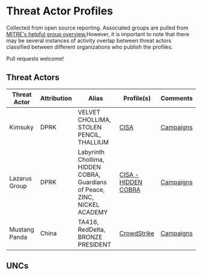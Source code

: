 # Threat Actor Profiles

Collected from open source reporting. Associated groups are pulled from [MITRE's helpful group overview.](https://attack.mitre.org/groups/)However, it is important to note that there may be several instances of activity overlap between threat actors classified between different organizations who publish the profiles. 

Pull requests welcome!

## Threat Actors
| Threat Actor | Attribution | Alias | Profile(s) | Comments |
| ------------ | ------------| ----- | ---------- | -------- |
| Kimsuky | DPRK | VELVET CHOLLIMA, STOLEN PENCIL, THALLIUM | [CISA](https://www.cisa.gov/uscert/ncas/alerts/aa20-301a) | [Campaigns](https://github.com/IntelCorgi/Threat_Actor_Profiles/blob/master/campaigns/Kimsuky.md) |
| Lazarus Group | DPRK | Labyrinth Chollima, HIDDEN COBRA, Guardians of Peace, ZINC, NICKEL ACADEMY | [CISA - HIDDEN COBRA](https://www.cisa.gov/uscert/northkorea) | [Campaigns](https://github.com/IntelCorgi/Threat_Actor_Profiles/blob/master/campaigns/Lazarus.md) |
| Mustang Panda | China | TA416, RedDelta, BRONZE PRESIDENT | [CrowdStrike](https://www.crowdstrike.com/blog/meet-crowdstrikes-adversary-of-the-month-for-june-mustang-panda/) | [Campaigns](https://github.com/IntelCorgi/Threat_Actor_Profiles/blob/master/campaigns/Mustang_Panda.md) |

## UNCs